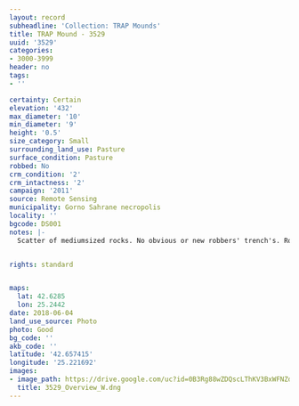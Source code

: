 ```yaml
---
layout: record
subheadline: 'Collection: TRAP Mounds'
title: TRAP Mound - 3529
uuid: '3529'
categories:
- 3000-3999
header: no
tags:
- ''

certainty: Certain
elevation: '432'
max_diameter: '10'
min_diameter: '9'
height: '0.5'
size_category: Small
surrounding_land_use: Pasture
surface_condition: Pasture
robbed: No
crm_condition: '2'
crm_intactness: '2'
campaign: '2011'
source: Remote Sensing
municipality: Gorno Sahrane necropolis
locality: ''
bgcode: DS001
notes: |-
  Scatter of mediumsized rocks. No obvious or new robbers' trench's. Road cuts off part of west side.


rights: standard


maps:
  lat: 42.6285
  lon: 25.2442
date: 2018-06-04
land_use_source: Photo
photo: Good
bg_code: ''
akb_code: ''
latitude: '42.657415'
longitude: '25.221692'
images:
- image_path: https://drive.google.com/uc?id=0B3Rg88wZDQscLThKV3BxWFNZdnc
  title: 3529_Overview_W.dng
---
```


